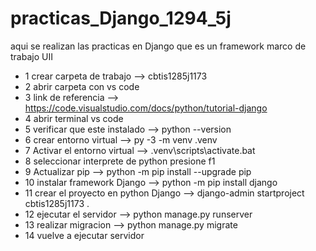 # practicas_Django_1294_5j
aqui se realizan las practicas en Django que es un framework marco de trabajo UII
- 1 crear carpeta de trabajo --> cbtis1285j1173
- 2 abrir carpeta con vs code
- 3 link de referencia --> https://code.visualstudio.com/docs/python/tutorial-django
- 4 abrir terminal vs code
- 5 verificar que este instalado --> python --version
- 6 crear entorno virtual --> py -3 -m venv .venv
- 7 Activar el entorno virtual --> .venv\scripts\activate.bat
- 8 seleccionar interprete de python presione f1
- 9 Actualizar pip --> python -m pip install --upgrade pip
- 10 instalar framework Django --> python -m pip install django
- 11 crear el proyecto en python Django --> django-admin startproject cbtis1285j1173 .
- 12 ejecutar el servidor --> python manage.py runserver
- 13 realizar migracion --> python manage.py migrate
- 14 vuelve a ejecutar servidor
